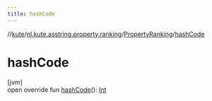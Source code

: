 ```yaml
---
title: hashCode
---
```

//[kute](../../../index.html)/[nl.kute.asstring.property.ranking](../index.html)/[PropertyRanking](index.html)/[hashCode](hash-code.html)



# hashCode



[jvm]\
open override fun [hashCode](hash-code.html)(): [Int](https://kotlinlang.org/api/latest/jvm/stdlib/kotlin/-int/index.html)




